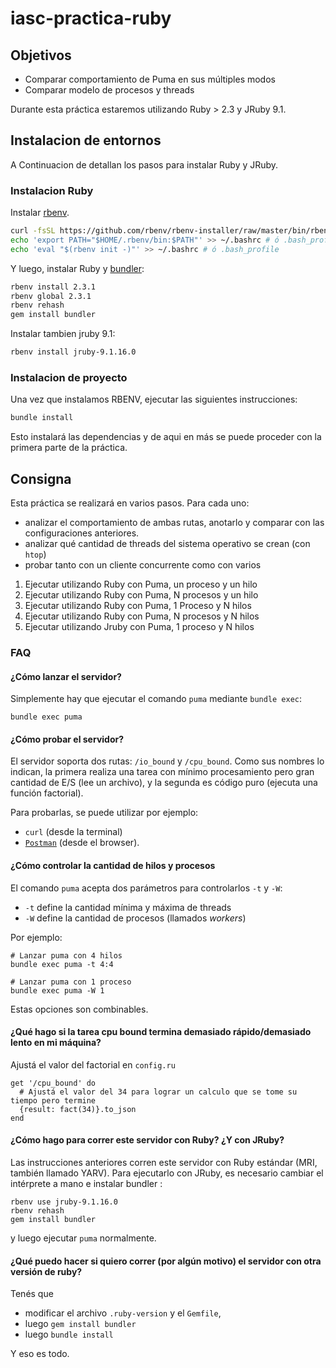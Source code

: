 # iasc-practica-ruby

## Objetivos

* Comparar comportamiento de Puma en sus múltiples modos
* Comparar modelo de procesos y threads

Durante esta práctica estaremos utilizando Ruby > 2.3 y JRuby 9.1.

## Instalacion de entornos

A Continuacion de detallan los pasos para instalar Ruby y JRuby.

### Instalacion Ruby

Instalar [rbenv](https://github.com/rbenv/rbenv).

```bash
curl -fsSL https://github.com/rbenv/rbenv-installer/raw/master/bin/rbenv-installer | bash
echo 'export PATH="$HOME/.rbenv/bin:$PATH"' >> ~/.bashrc # ó .bash_profile
echo 'eval "$(rbenv init -)"' >> ~/.bashrc # ó .bash_profile
```

Y luego, instalar Ruby y [bundler](http://bundler.io/):

```bash
rbenv install 2.3.1
rbenv global 2.3.1
rbenv rehash
gem install bundler
```

Instalar tambien jruby 9.1:

```bash
rbenv install jruby-9.1.16.0
```

### Instalacion de proyecto

Una vez que instalamos RBENV, ejecutar las siguientes instrucciones:

```bash
bundle install
```

Esto instalará las dependencias y de aqui en más se puede proceder con la primera parte de la práctica.

## Consigna

Esta práctica se realizará en varios pasos. Para cada uno:

  * analizar el comportamiento de ambas rutas, anotarlo y comparar con las configuraciones anteriores.
  * analizar qué cantidad de threads del sistema operativo se crean (con `htop`)
  * probar tanto con un cliente concurrente como con varios

1. Ejecutar utilizando Ruby con Puma, un proceso y un hilo
2. Ejecutar utilizando Ruby con Puma, N procesos y un hilo
3. Ejecutar utilizando Ruby con Puma, 1 Proceso y N hilos
4. Ejecutar utilizando Ruby con Puma, N procesos y N hilos
5. Ejecutar utilizando Jruby con Puma, 1 proceso y N hilos

### FAQ

#### ¿Cómo lanzar el servidor?

Simplemente hay que ejecutar el comando `puma` mediante `bundle exec`:

```
bundle exec puma
```

#### ¿Cómo probar el servidor?

El servidor soporta dos rutas:  `/io_bound` y `/cpu_bound`. Como sus nombres lo indican, la primera realiza una tarea con mínimo procesamiento pero gran cantidad de E/S (lee un archivo), y la segunda es código puro (ejecuta una función factorial).

Para probarlas, se puede utilizar por ejemplo:

* `curl` (desde la terminal)
* [`Postman`](https://www.getpostman.com/) (desde el browser).

#### ¿Cómo controlar la cantidad de hilos y procesos

El comando `puma` acepta dos parámetros para controlarlos `-t` y `-W`:

* `-t` define la cantidad mínima y máxima de threads
* `-W` define la cantidad de procesos (llamados _workers_)

Por ejemplo:

```
# Lanzar puma con 4 hilos
bundle exec puma -t 4:4

# Lanzar puma con 1 proceso
bundle exec puma -W 1
```

Estas opciones son combinables.

#### ¿Qué hago si la tarea cpu bound termina demasiado rápido/demasiado lento en mi máquina?

Ajustá el valor del factorial en `config.ru`

```
get '/cpu_bound' do
  # Ajustá el valor del 34 para lograr un calculo que se tome su tiempo pero termine
  {result: fact(34)}.to_json
end
```

#### ¿Cómo hago para correr este servidor con Ruby? ¿Y con JRuby?

Las instrucciones anteriores corren este servidor con Ruby estándar (MRI, también llamado YARV). Para ejecutarlo con JRuby, es necesario cambiar el intérprete a mano e instalar bundler :

```
rbenv use jruby-9.1.16.0
rbenv rehash
gem install bundler
```

y luego ejecutar `puma` normalmente.


#### ¿Qué puedo hacer si quiero correr (por algún motivo) el servidor con otra versión de ruby?

Tenés que

* modificar el archivo `.ruby-version` y el `Gemfile`,
* luego `gem install bundler`
* luego `bundle install`

Y eso es todo.
